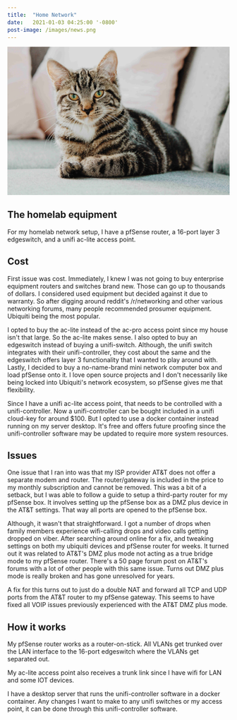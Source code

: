 ```yaml
---
title:  "Home Network"
date:   2021-01-03 04:25:00 '-0800'
post-image: /images/news.png
---
```


<div id="lightgallery">
    <a href="/images/cat.jpg" data-sub-html="network device" class="img-ctn large-image">
        <div class="img-wrap">
            <img src="/images/cat.jpg">
            <i class="fas fa-search"></i>
        </div>
    </a>
</div>

## The homelab equipment

For my homelab network setup, I have a pfSense router, a 16-port layer 3 edgeswitch, and a unifi ac-lite access point.

## Cost

First issue was cost. Immediately, I knew I was not going to buy enterprise equipment routers and switches brand new. Those can go up to thousands of dollars. I considered used equipment but decided against it due to warranty. So after digging around reddit's /r/networking and other various networking forums, many people recommended prosumer equipment. Ubiquiti being the most popular.

I opted to buy the ac-lite instead of the ac-pro access point since my house isn't that large. So the ac-lite makes sense. I also opted to buy an edgeswitch instead of buying a unifi-switch. Although, the unifi switch integrates with their unifi-controller, they cost about the same and the edgeswitch offers layer 3 functionality that I wanted to play around with. Lastly, I decided to buy a no-name-brand mini network computer box and load pfSense onto it. I love open source projects and I don't necessarily like being locked into Ubiquiti's network ecosystem, so pfSense gives me that flexibility.

Since I have a unifi ac-lite access point, that needs to be controlled with a unifi-controller. Now a unifi-controller can be bought included in a unifi cloud-key for around $100. But I opted to use a docker container instead running on my server desktop. It's free and offers future proofing since the unifi-controller software may be updated to require more system resources.

## Issues

One issue that I ran into was that my ISP provider AT&T does not offer a separate modem and router. The router/gateway is included in the price to my monthly subscription and cannot be removed. This was a bit of a setback, but I was able to follow a guide to setup a third-party router for my pfSense box. It involves setting up the pfSense box as a DMZ plus device in the AT&T settings. That way all ports are opened to the pfSense box.

Although, it wasn't that straightforward. I got a number of drops when family members experience wifi-calling drops and video calls getting dropped on viber. After searching around online for a fix, and tweaking settings on both my ubiquiti devices and pfSense router for weeks. It turned out it was related to AT&T's DMZ plus mode not acting as a true bridge mode to my pfSense router. There's a 50 page forum post on AT&T's forums with a lot of other people with this same issue. Turns out DMZ plus mode is really broken and has gone unresolved for years.

A fix for this turns out to just do a double NAT and forward all TCP and UDP ports from the AT&T router to my pfSense gateway. This seems to have fixed all VOIP issues previously experienced with the AT&T DMZ plus mode.

## How it works

My pfSense router works as a router-on-stick. All VLANs get trunked over the LAN interface to the 16-port edgeswitch where the VLANs get separated out.

My ac-lite access point also receives a trunk link since I have wifi for LAN and some IOT devices.

I have a desktop server that runs the unifi-controller software in a docker container. Any changes I want to make to any unifi switches or my access point, it can be done through this unifi-controller software.

